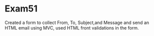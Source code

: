 # Exam51
Created a form to collect From, To, Subject,and Message and send an HTML email using MVC, used HTML front validations in the form. 
